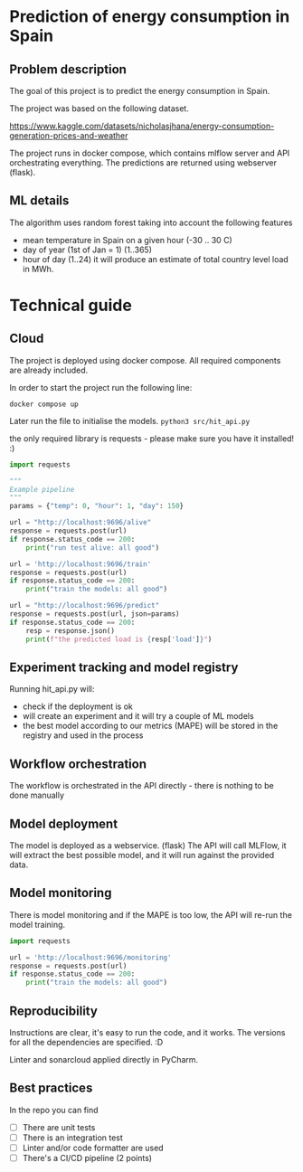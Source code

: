 # Prediction of energy consumption in Spain

## Problem description

The goal of this project is to predict the energy consumption in Spain.

The project was based on the following dataset.

https://www.kaggle.com/datasets/nicholasjhana/energy-consumption-generation-prices-and-weather

The project runs in docker compose, which contains mlflow server and API orchestrating everything.
The predictions are returned using webserver (flask).

## ML details

The algorithm uses random forest taking into account the following features

- mean temperature in Spain on a given hour (-30 .. 30 C)
- day of year (1st of Jan = 1) (1..365)
- hour of day (1..24)
  it will produce an estimate of total country level load in MWh.

# Technical guide

## Cloud

The project is deployed using docker compose. All required components are already included.

In order to start the project run the following line:

```docker compose up```

Later run the file to initialise the models.
```python3 src/hit_api.py```

the only required library is requests - please make sure you have it installed! :)

```python
import requests

"""
Example pipeline
"""
params = {"temp": 0, "hour": 1, "day": 150}

url = "http://localhost:9696/alive"
response = requests.post(url)
if response.status_code == 200:
    print("run test alive: all good")

url = 'http://localhost:9696/train'
response = requests.post(url)
if response.status_code == 200:
    print("train the models: all good")

url = "http://localhost:9696/predict"
response = requests.post(url, json=params)
if response.status_code == 200:
    resp = response.json()
    print(f"the predicted load is {resp['load']}")
```

## Experiment tracking and model registry

Running hit_api.py will:

- check if the deployment is ok
- will create an experiment and it will try a couple of ML models
- the best model according to our metrics (MAPE) will be stored in the registry and used in the process

## Workflow orchestration

The workflow is orchestrated in the API directly - there is nothing to be done manually

## Model deployment

The model is deployed as a webservice. (flask)
The API will call MLFlow, it will extract the best possible model, and it will run against the provided data.

## Model monitoring

There is model monitoring and if the MAPE is too low, the API will re-run the model training.

```python
import requests

url = 'http://localhost:9696/monitoring'
response = requests.post(url)
if response.status_code == 200:
    print("train the models: all good")
```

## Reproducibility

Instructions are clear, it's easy to run the code, and it works. The versions for all the dependencies
are specified. :D

Linter and sonarcloud applied directly in PyCharm. 

## Best practices

In the repo you can find

* [ ] There are unit tests
* [ ] There is an integration test
* [ ] Linter and/or code formatter are used
* [ ] There's a CI/CD pipeline (2 points)
